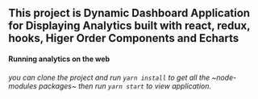 ## This project is Dynamic Dashboard Application for Displaying Analytics built with react, redux, hooks, Higer Order Components and Echarts
#### Running analytics on the web 
###### you can clone the project and run `yarn install` to get all the ~node-modules packages~ then run `yarn start` to view application.

